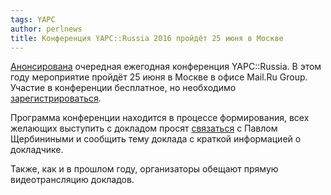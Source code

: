 ```yaml
---
tags: YAPC
author: perlnews
title: Конференция YAPC::Russia 2016 пройдёт 25 июня в Москве
---
```


[Анонсирована](http://permalink.gmane.org/gmane.comp.lang.perl.perl-mongers.moscow/18846)
очередная ежегодная конференция YAPC::Russia. В этом году мероприятие пройдёт
25 июня в Москве в офисе Mail.Ru Group. Участие в конференции бесплатное, но
необходимо [зарегистрироваться](https://corp.mail.ru/ru/press/events/222/).

Программа конференции находится в процессе формирования, всех желающих
выступить с докладом просят
[связаться](https://corp.mail.ru/ru/press/events/222/) с Павлом Щербиниными и
сообщить тему доклада с краткой информацией о докладчике.

Также, как и в прошлом году, организаторы обещают прямую видеотрансляцию
докладов.
